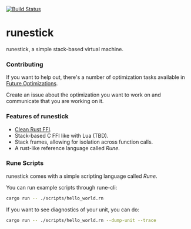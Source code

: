 [![Build Status](https://github.com/udoprog/runestick/workflows/Build/badge.svg)](https://github.com/udoprog/runestick/actions)

# runestick

runestick, a simple stack-based virtual machine.

### Contributing

If you want to help out, there's a number of optimization tasks available in
[Future Optimizations][future-optimizations].

Create an issue about the optimization you want to work on and communicate that
you are working on it.

### Features of runestick

* [Clean Rust FFI][rust-ffi].
* Stack-based C FFI like with Lua (TBD).
* Stack frames, allowing for isolation across function calls.
* A rust-like reference language called *Rune*.

### Rune Scripts

runestick comes with a simple scripting language called *Rune*.

You can run example scripts through rune-cli:

```bash
cargo run -- ./scripts/hello_world.rn
```

If you want to see diagnostics of your unit, you can do:

```bash
cargo run -- ./scripts/hello_world.rn --dump-unit --trace
```

[rust-ffi]: https://github.com/udoprog/runestick/blob/master/crates/runestick-http/src/lib.rs
[future-optimizations]: https://github.com/udoprog/runestick/blob/master/FUTURE_OPTIMIZATIONS.md
